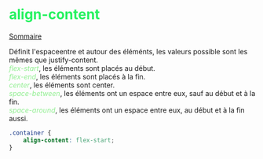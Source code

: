 
# <span style="color: #26f260">**align-content**</span>

[Sommaire](./00-Sommaire.md)

Définit l'espaceentre et autour des éléménts, les valeurs possible sont les mêmes que justify-content.  
<span style="color: lightgreen">*flex-start*</span>, les éléments sont placés au début.  
<span style="color: lightgreen">*flex-end*</span>, les éléments sont placés à la fin.  
<span style="color: lightgreen">*center*</span>,  les éléments sont center.  
<span style="color: lightgreen">*space-between*</span>, les éléments ont un espace entre eux, sauf au début et à la fin.  
<span style="color: lightgreen">*space-around*</span>,  les éléments ont un espace entre eux, au début et à la fin aussi.

```css
.container {
    align-content: flex-start;
}
```
